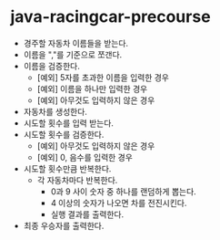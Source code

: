 # java-racingcar-precourse

- 경주할 자동차 이름들을 받는다.
- 이름을 ","를 기준으로 쪼갠다.
- 이름을 검증한다.
  - [예외] 5자를 초과한 이름을 입력한 경우
  - [예외] 이름을 하나만 입력한 경우
  - [예외] 아무것도 입력하지 않은 경우
- 자동차를 생성한다.
- 시도할 횟수를 입력 받는다.
- 시도할 횟수를 검증한다.
  - [예외] 아무것도 입력하지 않은 경우
  - [예외] 0, 음수를 입력한 경우
- 시도할 횟수만큼 반복한다.
  - 각 자동차마다 반복한다.
    - 0과 9 사이 숫자 중 하나를 랜덤하게 뽑는다.
    - 4 이상의 숫자가 나오면 차를 전진시킨다.
    - 실행 결과를 출력한다.
- 최종 우승자를 출력한다. 